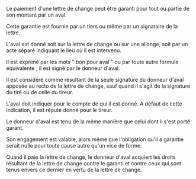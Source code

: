 Le paiement d'une lettre de change peut être garanti pour tout ou partie de son montant par un aval.

Cette garantie est fournie par un tiers ou même par un signataire de la lettre.

L'aval est donné soit sur la lettre de change ou sur une allonge, soit par un acte séparé indiquant le lieu où il est intervenu.

Il est exprimé par les mots " bon pour aval " ou par toute autre formule équivalente ; il est signé par le donneur d'aval.

Il est considéré comme résultant de la seule signature du donneur d'aval apposée au recto de la lettre de change, sauf quand il s'agit de la signature du tiré ou de celle du tireur.

L'aval doit indiquer pour le compte de qui il est donné. A défaut de cette indication, il est réputé donné pour le tireur.

Le donneur d'aval est tenu de la même manière que celui dont il s'est porté garant.

Son engagement est valable, alors même que l'obligation qu'il a garantie serait nulle pour toute cause autre qu'un vice de forme.

Quand il paie la lettre de change, le donneur d'aval acquiert les droits résultant de la lettre de change contre le garanti et contre ceux qui sont tenus envers ce dernier en vertu de la lettre de change.
